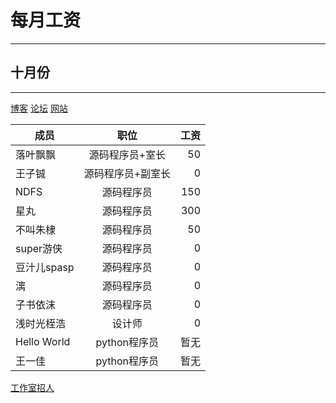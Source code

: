 # 每月工资
---
## 十月份
----
[博客](https://dzr.lengku.cf/)
[论坛](https://bbs.lengku.cf/)
[网站](http://douzhier.sxl.cn/)


成员|职位|工资
--- |:--:|---:
落叶飘飘|源码程序员+室长|50
王子铖|源码程序员+副室长|0
NDFS|源码程序员|150
星丸|源码程序员|300
不叫朱棣|源码程序员|50
super游侠|源码程序员|0
豆汁儿spasp|源码程序员|0
漓|源码程序员|0
子书依沫|源码程序员|0
浅时光桎浩|设计师|0
Hello World|python程序员|暂无
王一佳|python程序员|暂无



[工作室招人](https://shequ.codemao.cn/community/192897/)
